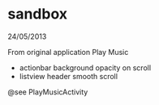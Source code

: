 sandbox
=======

24/05/2013

From original application Play Music
- actionbar background opacity on scroll
- listview header smooth scroll

@see PlayMusicActivity

